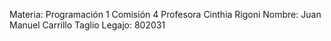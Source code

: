 Materia: Programación 1
Comisión 4
Profesora Cinthia Rigoni
Nombre: Juan Manuel Carrillo Taglio
Legajo: 802031
